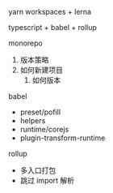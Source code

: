 




yarn workspaces + lerna

typescript + babel + rollup

monorepo

1. 版本策略
2. 如何新建项目
   1. 如何版本


babel
- preset/pofill
- helpers
- runtime/corejs
- plugin-transform-runtime

rollup
- 多入口打包
- 跳过 import 解析